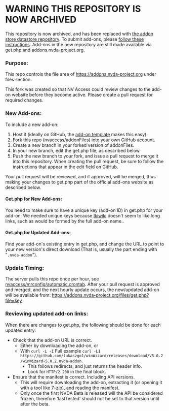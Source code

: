# WARNING THIS REPOSITORY IS NOW ARCHIVED

This repository is now archived, and has been replaced with [the addon store datastore repository](https://github.com/nvaccess/addon-datastore).
To submit add-ons, please [follow these instructions](https://github.com/nvaccess/addon-datastore/blob/master/README.md#submitting-an-add-on-version).
Add-ons in the new repository are still made available via get.php and addons.nvda-project.org.

### Purpose:

This repo controls the file area of https://addons.nvda-project.org under files section.

This fork was created so that NV Access could review changes to the add-on website before they become active. Please create a pull request for required changes.

### New Add-ons:

To include a new add-on:
1. Host it (ideally on GitHub, the [add-on template](https://github.com/nvdaaddons/addontemplate) makes this easy).
2. Fork this repo (nvaccess/addonFiles) into your own GitHub account.
3. Create a new branch in your forked version of addonFiles.
4. In your new branch, edit the get.php file, as described below.
5. Push the new branch to your fork, and issue a pull request to merge it into this repository. When creating the pull request, be sure to follow the instructions that appear in the edit field on GitHub.

Your pull request will be reviewed, and if approved, will be merged, thus making your changes to get.php part of the official add-ons website as described below.

#### Get.php for New Add-ons:

You need to make sure to have a unique key (add-on ID) in get.php for your add-on.
We needed unique keys because [Ikiwiki](https://ikiwiki.info) doesn't seem to like long links, such as would be formed by the full add-on name..

#### Get.php for Updated Add-ons:

Find your add-on's existing entry in get.php, and change the URL to point to your new version's direct download (That is, usually the part ending with "`.nvda-addon`").

### Update Timing:

The server pulls this repo once per hour, see [nvaccess/mrconfig/automatic.crontab](https://github.com/nvaccess/mrconfig/blob/master/automatic.crontab).
After your pull request is approved and merged, and the next hourly update occurs, the new/updated add-on will be available from:
https://addons.nvda-project.org/files/get.php?file=key

### Reviewing updated add-on links:

When there are changes to get.php, the following should be done for each updated entry:
* Check that the add-on URL is correct.
    + Either by downloading the add-on, or
    + With `curl -L -I` Full example `curl -LI https://github.com/lukaszgo1/winWizard/releases/download/V5.0.2/winWizard-5.0.2.nvda-addon`.
        - This follows redirects, and just returns the header info.
        - Look for `HTTP/2 200` in the final block.
* Ensure that the manifest is correct. Including API versions.
    + This will require downloading the add-on, extracting it (or opening it with a tool like 7-zip), and reading the manifest.
    + Only once the first NVDA Beta is released will the API be considered frozen, therefore 'lastTested' should not be set to that version until after the beta.
